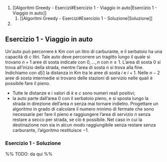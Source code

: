 1. [[Algoritmi Greedy - Esercizi#Esercizio 1 - Viaggio in auto|Esercizio 1 - Viaggio in auto]]
	1. [[Algoritmi Greedy - Esercizi#Esercizio 1 - Soluzione|Soluzione]]
2. 
## Esercizio 1 - Viaggio in auto
Un'auto può percorrere $k$ Km con un litro di carburante, e il serbatoio ha una capacità di $c$ litri. Tale auto deve percorrere un tragitto lungo il quale si trovano $n + 1$ aree di sosta indicate con $0, \dots, n$ con $n \geq 1$. L’area di sosta $0$ si trova all’inizio della strada, mentre l’area di sosta $n$ si trova alla fine.
Indichiamo con $d[i]$ la distanza in Km tra le aree di sosta $i$ e $i + 1$. Nelle $n − 2$ aree di sosta intermedie si trovano delle stazioni di servizio nelle quali è possibile fare il pieno.
- Tutte le distanze e i valori di $k$ e $c$ sono numeri reali positivi; 
- la auto parte dall’area $0$ con il serbatoio pieno, e si sposta lungo la strada in direzione dell’area $n$ senza mai tornare indietro. 
Progettare un algoritmo in grado di calcolare il numero minimo di fermate che sono necessarie per fare il pieno e raggiungere l’area di servizio $n$ senza restare a secco per strada, se ciò è possibile. Nel caso in cui la destinazione non sia in alcun modo raggiungibile senza restare senza carburante, l’algoritmo restituisce $−1$.
### Esercizio 1 - Soluzione
%% TODO: da qui %%